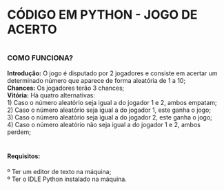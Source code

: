 # CÓDIGO EM PYTHON - JOGO DE ACERTO

# <h3>COMO FUNCIONA?
<strong>Introdução:</strong> O jogo é disputado por 2 jogadores e consiste em acertar um determinado número que aparece de forma aleatória de 1 a 10; <br>
<strong>Chances:</strong> Os jogadores terão 3 chances; <br>
<strong>Vitória:</strong> Há quatro alternativas: <br>
                                  1) Caso o número aleatório seja igual a do jogador 1 e 2, ambos empatam; <br>
                                  2) Caso o número aleatório seja igual a do jogador 1, este ganha o jogo; <br>
                                  3) Caso o número aleatório seja igual a do jogador 2, este ganha o jogo; <br>
                                  4) Caso o número aleatório não seja igual a do jogador 1 e 2, ambos perdem; <br>
</h3>

# <h4>Requisitos:
º Ter um editor de texto na máquina; <br>
º Ter o IDLE Python instalado na máquina.</h4>
